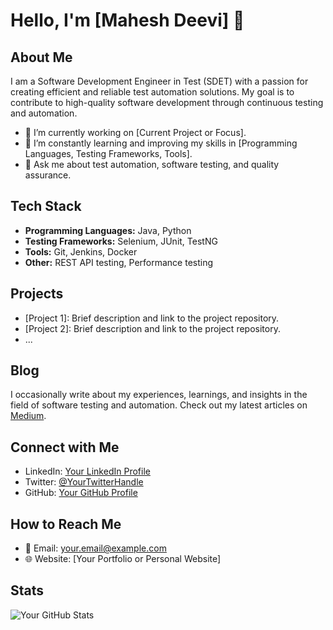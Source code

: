 # Hello, I'm [Mahesh Deevi] 👋

## About Me

I am a Software Development Engineer in Test (SDET) with a passion for creating efficient and reliable test automation solutions. My goal is to contribute to high-quality software development through continuous testing and automation.

- 🔭 I’m currently working on [Current Project or Focus].
- 🌱 I’m constantly learning and improving my skills in [Programming Languages, Testing Frameworks, Tools].
- 💬 Ask me about test automation, software testing, and quality assurance.

## Tech Stack

- **Programming Languages:** Java, Python
- **Testing Frameworks:** Selenium, JUnit, TestNG
- **Tools:** Git, Jenkins, Docker
- **Other:** REST API testing, Performance testing

## Projects

- [Project 1]: Brief description and link to the project repository.
- [Project 2]: Brief description and link to the project repository.
- ...

## Blog

I occasionally write about my experiences, learnings, and insights in the field of software testing and automation. Check out my latest articles on [Medium](https://medium.com/@yourusername).

## Connect with Me

- LinkedIn: [Your LinkedIn Profile](https://www.linkedin.com/in/yourusername/)
- Twitter: [@YourTwitterHandle](https://twitter.com/yourusername)
- GitHub: [Your GitHub Profile](https://github.com/yourusername)

## How to Reach Me

- 📧 Email: your.email@example.com
- 🌐 Website: [Your Portfolio or Personal Website]

## Stats

![Your GitHub Stats](https://github-readme-stats.vercel.app/api?username=yourusername&show_icons=true&hide_title=true)

<!-- Additional badges, if any -->
<!-- [![Badge Name](https://img.shields.io/badge/-CustomBadge-<COLOR>.svg)](https://example.com) -->
